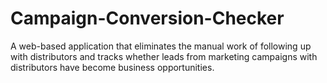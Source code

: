 # Campaign-Conversion-Checker
A web-based application that eliminates the manual work of following up with distributors and tracks whether leads from marketing campaigns with distributors have become business opportunities.
